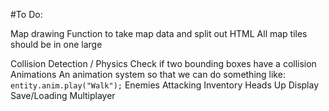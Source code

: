#To Do:

Map drawing
	Function to take map data and split out HTML
	All map tiles should be in one large <div>
Collision Detection / Physics
	Check if two bounding boxes have a collision
Animations
	An animation system so that we can do something like:
	`entity.anim.play("Walk");`
Enemies
Attacking
Inventory
Heads Up Display
Save/Loading
Multiplayer
